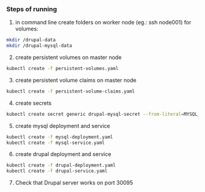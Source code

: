 ### Steps of running

1. in command line create folders on worker node (eg.: ssh node001) for volumes:

```bash
mkdir /drupal-data
mkdir /drupal-mysql-data
```
2. create persistent volumes on master node

```bash
kubectl create -f persistent-volumes.yaml
```

3. create persistent volume claims on master node

```bash
kubectl create -f persistent-volume-claims.yaml
```

4. create secrets

```bash
kubectl create secret generic drupal-mysql-secret --from-literal=MYSQL_ROOT_PASSWORD=root_password --from-literal=MYSQL_DATABASE=drupal-database --from-literal=MYSQL_USER=root
```

5. create mysql deployment and service

```bash
kubectl create -f mysql-deployment.yaml
kubectl create -f mysql-service.yaml
```

6. create drupal deployment and service

```bash
kubectl create -f drupal-deployment.yaml
kubectl create -f drupal-service.yaml
```

7. Check that Drupal server works on port 30095 